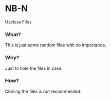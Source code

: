 # NB-N
Useless Files

### What?
This is just some random files with no importance.

### Why?
Just to hole the files in case.

### How?
Cloning the files is not recommended.
